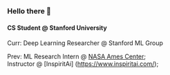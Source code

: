 ### Hello there 👋

#### CS Student @ Stanford University 
Curr:
Deep Learning Researcher @ Stanford ML Group

Prev: 
ML Research Intern @ [NASA Ames Center](https://www.nasa.gov/ames);<br>
Instructor @ [InspiritAi] (https://www.inspiritai.com/);<br>

<!--
- ⚙️ Currently building more personal projects & recruit
- 📫 Email me: anhn@stanford.edu  Connect: https://www.linkedin.com/in/anhtomnguyen/
- ⚡️ Fun fact: I love volleyball
-->
